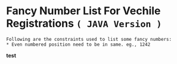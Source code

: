 # Fancy Number List For Vechile Registrations `( JAVA Version )`

	Following are the constraints used to list some fancy numbers:
	* Even numbered position need to be in same. eg., 1242

**test**
